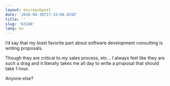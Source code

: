 ```yaml
---
layout: micropubpost
date: '2018-04-30T17:33:08.859Z'
title: ''
slug: '63188'
lang: en
---
```

I’d say that my _least_ favorite part about software development consulting is writing proposals.

Though they are critical to my sales process, etc… I always feel like they are such a drag and it literally takes me all day to write a proposal that should take 1 hour.

Anyone else?
